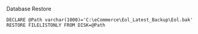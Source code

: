 
Database Restore
```
DECLARE @Path varchar(1000)='C:\eCommerce\Eol_Latest_Backup\Eol.bak'
RESTORE FILELISTONLY FROM DISK=@Path
```
